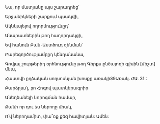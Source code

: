 Նա, որ մատյանը այս շարադրեց՝

Երջանիկների շարքում պսակվի,

Ակնկալելով ողորմությունըդ՝

Անարատներին թող հաղորդակցի,

Եվ հանուն Բան-Աստծուդ զենման՝

Բարեգործությամբըդ կենդանանա,

Գովյալ շուրթերիդ օրհնությունը թող Գիրքս ընծայողի գլխին [միշտ] մնա,

Հաստվի ըղձական սողսոսնյան խոսքը առակի89Առակ. ԺԱ. 31::

Բարձրյա՛լ, քո Հոգով պատկերագրիր

Անեղծանելի նորոգման համար,

Քանի որ դու ես ներողը միակ,

Ո՛վ ներողամիտ, փա՜ռք քեզ հավիտյան: Ամեն: